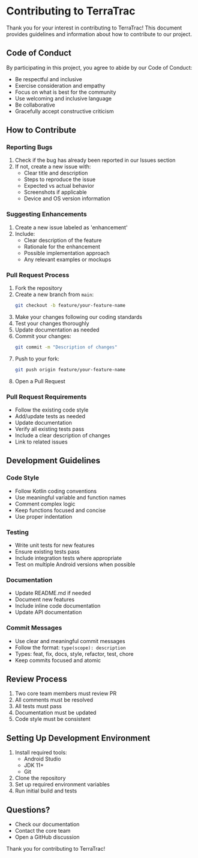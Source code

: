 # Contributing to TerraTrac

Thank you for your interest in contributing to TerraTrac! This document provides guidelines and information about how to contribute to our project.

## Code of Conduct

By participating in this project, you agree to abide by our Code of Conduct:

- Be respectful and inclusive
- Exercise consideration and empathy
- Focus on what is best for the community
- Use welcoming and inclusive language
- Be collaborative
- Gracefully accept constructive criticism

## How to Contribute

### Reporting Bugs

1. Check if the bug has already been reported in our Issues section
2. If not, create a new issue with:
    - Clear title and description
    - Steps to reproduce the issue
    - Expected vs actual behavior
    - Screenshots if applicable
    - Device and OS version information

### Suggesting Enhancements

1. Create a new issue labeled as 'enhancement'
2. Include:
    - Clear description of the feature
    - Rationale for the enhancement
    - Possible implementation approach
    - Any relevant examples or mockups

### Pull Request Process

1. Fork the repository
2. Create a new branch from `main`:
   ```bash
   git checkout -b feature/your-feature-name
   ```
3. Make your changes following our coding standards
4. Test your changes thoroughly
5. Update documentation as needed
6. Commit your changes:
   ```bash
   git commit -m "Description of changes"
   ```
7. Push to your fork:
   ```bash
   git push origin feature/your-feature-name
   ```
8. Open a Pull Request

### Pull Request Requirements

- Follow the existing code style
- Add/update tests as needed
- Update documentation
- Verify all existing tests pass
- Include a clear description of changes
- Link to related issues

## Development Guidelines

### Code Style

- Follow Kotlin coding conventions
- Use meaningful variable and function names
- Comment complex logic
- Keep functions focused and concise
- Use proper indentation

### Testing

- Write unit tests for new features
- Ensure existing tests pass
- Include integration tests where appropriate
- Test on multiple Android versions when possible

### Documentation

- Update README.md if needed
- Document new features
- Include inline code documentation
- Update API documentation

### Commit Messages

- Use clear and meaningful commit messages
- Follow the format: `type(scope): description`
- Types: feat, fix, docs, style, refactor, test, chore
- Keep commits focused and atomic

## Review Process

1. Two core team members must review PR
2. All comments must be resolved
3. All tests must pass
4. Documentation must be updated
5. Code style must be consistent

## Setting Up Development Environment

1. Install required tools:
    - Android Studio
    - JDK 11+
    - Git
2. Clone the repository
3. Set up required environment variables
4. Run initial build and tests

## Questions?

- Check our documentation
- Contact the core team
- Open a GitHub discussion

Thank you for contributing to TerraTrac!